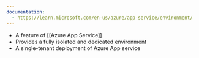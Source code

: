```yaml
---
documentation:
  - https://learn.microsoft.com/en-us/azure/app-service/environment/
---
```

- A feature of [[Azure App Service]]
- Provides a fully isolated and dedicated environment
- A single-tenant deployment of Azure App service